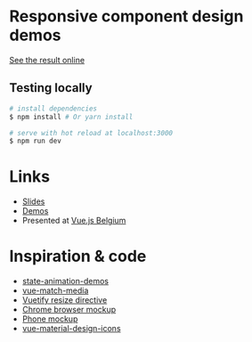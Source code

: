 # Responsive component design demos

[See the result online](https://rcd.il.ly)

## Testing locally

``` bash
# install dependencies
$ npm install # Or yarn install

# serve with hot reload at localhost:3000
$ npm run dev
```

# Links

* [Slides](https://il.ly/rcd)
* [Demos](https://rcd.il.ly)
* Presented at [Vue.js Belgium](https://vuejs.be/meetup)

# Inspiration & code

* [state-animation-demos](https://github.com/posva/state-animation-demos)
* [vue-match-media](https://github.com/drenglish/vue-match-media)
* [Vuetify resize directive](https://github.com/vuetifyjs/vuetify/blob/dev/src/directives/resize.js)
* [Chrome browser mockup](https://dribbble.com/shots/1460141-Free-minimal-browser-window/attachments/216671)
* [Phone mockup](https://codepen.io/FelixRilling/pen/vLRNvb)
* [vue-material-design-icons](https://www.npmjs.com/package/vue-material-design-icons)
